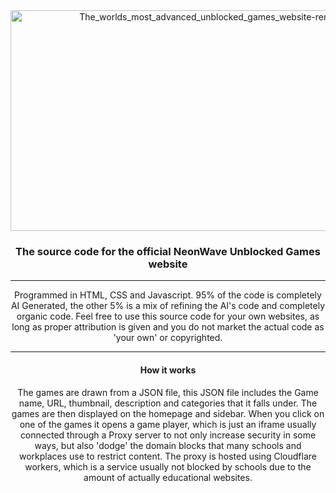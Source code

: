 <div align="center">
<img width="707" height="353" alt="The_worlds_most_advanced_unblocked_games_website-removebg-preview" src="https://github.com/user-attachments/assets/b838bf40-ebba-490d-bfd7-dfee831437da" />

### The source code for the official NeonWave Unblocked Games website
---
 Programmed in HTML, CSS and Javascript. 95% of the code is completely AI Generated, the other 5% is a mix of refining the AI's code and completely organic code.
 Feel free to use this source code for your own websites, as long as proper attribution is given and you do not market the actual code as 'your own' or copyrighted.
 
---
#### How it works
The games are drawn from a JSON file, this JSON file includes the Game name, URL, thumbnail, description and categories that it falls under.
The games are then displayed on the homepage and sidebar. When you click on one of the games it opens a game player, which is just an iframe usually connected through a Proxy server to not only increase security in some ways, but also 'dodge' the domain blocks that many schools and workplaces use to restrict content.
The proxy is hosted using Cloudflare workers, which is a service usually not blocked by schools due to the amount of actually educational websites.
</div>
